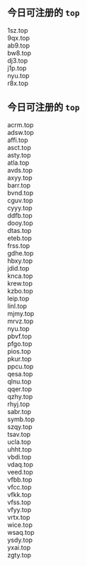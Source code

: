 
## 今日可注册的 `top`
>
1sz.top   
9qx.top   
ab9.top   
bw8.top   
dj3.top   
j1p.top   
nyu.top   
r8x.top   


## 今日可注册的 `top`
>
acrm.top   
adsw.top   
affi.top   
asct.top   
asty.top   
atla.top   
avds.top   
axyy.top   
barr.top   
bvnd.top   
cguv.top   
cyyy.top   
ddfb.top   
dooy.top   
dtas.top   
eteb.top   
frss.top   
gdhe.top   
hbxy.top   
jdid.top   
knca.top   
krew.top   
kzbo.top   
leip.top   
linl.top   
mjmy.top   
mrvz.top   
nyu.top   
pbvf.top   
pfgo.top   
pios.top   
pkur.top   
ppcu.top   
qesa.top   
qlnu.top   
qqer.top   
qzhy.top   
rhyj.top   
sabr.top   
symb.top   
szqy.top   
tsav.top   
ucla.top   
uhht.top   
vbdi.top   
vdaq.top   
veed.top   
vfbb.top   
vfcc.top   
vfkk.top   
vfss.top   
vfyy.top   
vrtx.top   
wice.top   
wsaq.top   
ysdy.top   
yxai.top   
zgty.top   

